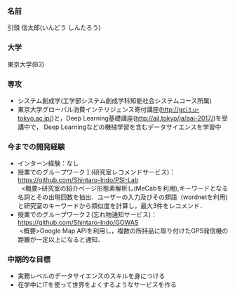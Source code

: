  ### 名前  
 引頭 信太郎(いんどう しんたろう)
 
 ### 大学  
 東京大学(B3)
 
 ### 専攻  
 - システム創成学(工学部システム創成学科知能社会システムコース所属)  
 - 東京大学グローバル消費インテリジェンス寄付講座(<http://gci.t.u-tokyo.ac.jp/>)と，Deep Learning基礎講座(<http://ail.tokyo/ja/aai-2017/>)を受講中で， Deep Learningなどの機械学習を含むデータサイエンスを学習中
 
 ### 今までの開発経験  
 - インターン経験：なし
 - 授業でのグループワーク１(研究室レコメンドサービス)：<https://github.com/Shintaro-Indo/PSI-Lab>  
   <概要>研究室の紹介ページ形態素解析し(MeCabを利用),キーワードとなる名詞とその出現回数を抽出．ユーザーの入力及びその類語（wordnetを利用)と研究室のキーワードから類似度を計算し，最大3件をレコメンド．
 - 授業でのグループワーク２(忘れ物通知サービス)：<https://github.com/Shintaro-Indo/GOWAS>  
  <概要>Google Map APIを利用し，複数の所持品に取り付けたGPS発信機の距離が一定以上になると通知．
 
 ### 中期的な目標  
 - 実務レベルのデータサイエンスのスキルを身につける
 - 在学中にITを使って世界をよくするようなサービスを作る
